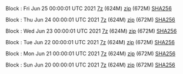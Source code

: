 Block : Fri Jun 25 00:00:01 UTC 2021 [7z](https://transfer.sh/15pCdt2/bootstrap.dat.20210625.7z) (624M) [zip](https://transfer.sh/1dhTmkY/bootstrap.dat.20210625.zip) (672M) [SHA256](https://transfer.sh/1Rz3IM4/sha256.txt)

Block : Thu Jun 24 00:00:01 UTC 2021 [7z](https://transfer.sh/1Kg6UUF/bootstrap.dat.20210624.7z) (624M) [zip](https://transfer.sh/12PcTTV/bootstrap.dat.20210624.zip) (672M) [SHA256](https://transfer.sh/1I7vE8o/sha256.txt)

Block : Wed Jun 23 00:00:01 UTC 2021 [7z](https://transfer.sh/16IEICG/bootstrap.dat.20210623.7z) (624M) [zip](https://transfer.sh/1cGmPKk/bootstrap.dat.20210623.zip) (672M) [SHA256](https://transfer.sh/1IDht4G/sha256.txt)

Block : Tue Jun 22 00:00:01 UTC 2021 [7z](https://transfer.sh/186kYEn/bootstrap.dat.20210622.7z) (624M) [zip](https://transfer.sh/1Ff8c3L/bootstrap.dat.20210622.zip) (672M) [SHA256](https://transfer.sh/t/sha256.txt)

Block : Mon Jun 21 00:00:01 UTC 2021 [7z](https://transfer.sh/1JRvDIo/bootstrap.dat.20210621.7z) (624M) [zip](https://transfer.sh/11ieaQV/bootstrap.dat.20210621.zip) (672M) [SHA256](https://transfer.sh/1aclUfZ/sha256.txt)

Block : Sun Jun 20 00:00:01 UTC 2021 [7z](https://transfer.sh/1Ecg6C3/bootstrap.dat.20210620.7z) (624M) [zip](https://transfer.sh/1OEvq2N/bootstrap.dat.20210620.zip) (672M) [SHA256](https://transfer.sh/11JaB35/sha256.txt)
